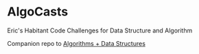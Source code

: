# AlgoCasts

Eric's Habitant Code Challenges for Data Structure and Algorithm

Companion repo to [Algorithms + Data Structures](https://www.udemy.com/course/coding-interview-bootcamp-algorithms-and-data-structure/)
